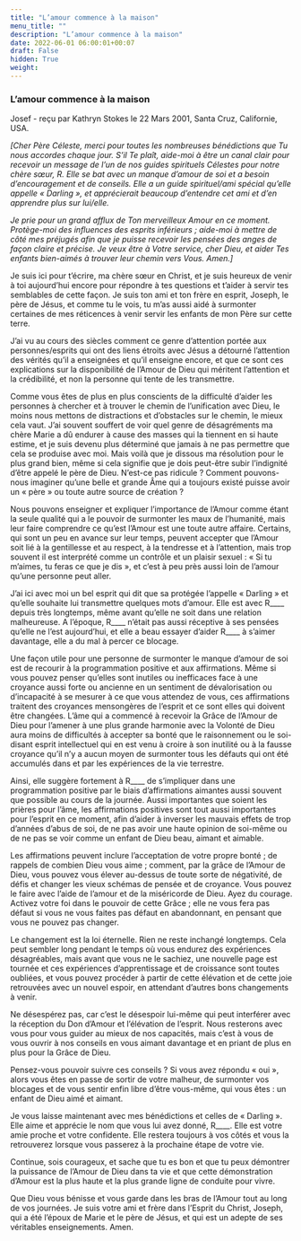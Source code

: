 ```yaml
---
title: "L’amour commence à la maison"
menu_title: ""
description: "L’amour commence à la maison"
date: 2022-06-01 06:00:01+00:07
draft: False
hidden: True
weight:
---
```

### L’amour commence à la maison

Josef - reçu par Kathryn Stokes le 22 Mars 2001, Santa Cruz, Californie, USA.

*[Cher Père Céleste, merci pour toutes les nombreuses bénédictions que Tu nous accordes chaque jour. S’il Te plaît, aide-moi à être un canal clair pour recevoir un message de l’un de nos guides spirituels Célestes pour notre chère sœur, R. Elle se bat avec un manque d’amour de soi et a besoin d’encouragement et de conseils. Elle a un guide spirituel/ami spécial qu’elle appelle « Darling », et apprécierait beaucoup d’entendre cet ami et d’en apprendre plus sur lui/elle.*

*Je prie pour un grand afflux de Ton merveilleux Amour en ce moment. Protège-moi des influences des esprits inférieurs ; aide-moi à mettre de côté mes préjugés afin que je puisse recevoir les pensées des anges de façon claire et précise. Je veux être à Votre service, cher Dieu, et aider Tes enfants bien-aimés à trouver leur chemin vers Vous. Amen.]*

Je suis ici pour t’écrire, ma chère sœur en Christ, et je suis heureux de venir à toi aujourd’hui encore pour répondre à tes questions et t’aider à servir tes semblables de cette façon. Je suis ton ami et ton frère en esprit, Joseph, le père de Jésus, et comme tu le vois, tu m’as aussi aidé à surmonter certaines de mes réticences à venir servir les enfants de mon Père sur cette terre.

J’ai vu au cours des siècles comment ce genre d’attention portée aux personnes/esprits qui ont des liens étroits avec Jésus a détourné l’attention des vérités qu’il a enseignées et qu’il enseigne encore, et que ce sont ces explications sur la disponibilité de l’Amour de Dieu qui méritent l’attention et la crédibilité, et non la personne qui tente de les transmettre.

Comme vous êtes de plus en plus conscients de la difficulté d’aider les personnes à chercher et à trouver le chemin de l’unification avec Dieu, le moins nous mettons de distractions et d’obstacles sur le chemin, le mieux cela vaut. J’ai souvent souffert de voir quel genre de désagréments ma chère Marie a dû endurer à cause des masses qui la tiennent en si haute estime, et je suis devenu plus déterminé que jamais à ne pas permettre que cela se produise avec moi. Mais voilà que je dissous ma résolution pour le plus grand bien, même si cela signifie que je dois peut-être subir l’indignité d’être appelé le père de Dieu. N’est-ce pas ridicule ? Comment pouvons-nous imaginer qu’une belle et grande Âme qui a toujours existé puisse avoir un « père » ou toute autre source de création ?

Nous pouvons enseigner et expliquer l’importance de l’Amour comme étant la seule qualité qui a le pouvoir de surmonter les maux de l’humanité, mais leur faire comprendre ce qu’est l’Amour est une toute autre affaire. Certains, qui sont un peu en avance sur leur temps, peuvent accepter que l’Amour soit lié à la gentillesse et au respect, à la tendresse et à l’attention, mais trop souvent il est interprété comme un contrôle et un plaisir sexuel : « Si tu m’aimes, tu feras ce que je dis », et c’est à peu près aussi loin de l’amour qu’une personne peut aller.

J’ai ici avec moi un bel esprit qui dit que sa protégée l’appelle « Darling » et qu’elle souhaite lui transmettre quelques mots d’amour. Elle est avec R____ depuis très longtemps, même avant qu’elle ne soit dans une relation malheureuse. A l’époque, R____ n’était pas aussi réceptive à ses pensées qu’elle ne l’est aujourd’hui, et elle a beau essayer d’aider R____ à s’aimer davantage, elle a du mal à percer ce blocage.

Une façon utile pour une personne de surmonter le manque d’amour de soi est de recourir à la programmation positive et aux affirmations. Même si vous pouvez penser qu’elles sont inutiles ou inefficaces face à une croyance aussi forte ou ancienne en un sentiment de dévalorisation ou d’incapacité à se mesurer à ce que vous attendez de vous, ces affirmations traitent des croyances mensongères de l’esprit et ce sont elles qui doivent être changées. L’âme qui a commencé à recevoir la Grâce de l’Amour de Dieu pour l’amener à une plus grande harmonie avec la Volonté de Dieu aura moins de difficultés à accepter sa bonté que le raisonnement ou le soi-disant esprit intellectuel qui en est venu à croire à son inutilité ou à la fausse croyance qu’il n’y a aucun moyen de surmonter tous les défauts qui ont été accumulés dans et par les expériences de la vie terrestre.

Ainsi, elle suggère fortement à R____ de s’impliquer dans une programmation positive par le biais d’affirmations aimantes aussi souvent que possible au cours de la journée. Aussi importantes que soient les prières pour l’âme, les affirmations positives sont tout aussi importantes pour l’esprit en ce moment, afin d’aider à inverser les mauvais effets de trop d’années d’abus de soi, de ne pas avoir une haute opinion de soi-même ou de ne pas se voir comme un enfant de Dieu beau, aimant et aimable.

Les affirmations peuvent inclure l’acceptation de votre propre bonté ; de rappels de combien Dieu vous aime ; comment, par la grâce de l’Amour de Dieu, vous pouvez vous élever au-dessus de toute sorte de négativité, de défis et changer les vieux schémas de pensée et de croyance. Vous pouvez le faire avec l’aide de l’amour et de la miséricorde de Dieu. Ayez du courage. Activez votre foi dans le pouvoir de cette Grâce ; elle ne vous fera pas défaut si vous ne vous faites pas défaut en abandonnant, en pensant que vous ne pouvez pas changer.

Le changement est la loi éternelle. Rien ne reste inchangé longtemps. Cela peut sembler long pendant le temps où vous endurez des expériences désagréables, mais avant que vous ne le sachiez, une nouvelle page est tournée et ces expériences d’apprentissage et de croissance sont toutes oubliées, et vous pouvez procéder à partir de cette élévation et de cette joie retrouvées avec un nouvel espoir, en attendant d’autres bons changements à venir.

Ne désespérez pas, car c’est le désespoir lui-même qui peut interférer avec la réception du Don d’Amour et l’élévation de l’esprit. Nous resterons avec vous pour vous guider au mieux de nos capacités, mais c’est à vous de vous ouvrir à nos conseils en vous aimant davantage et en priant de plus en plus pour la Grâce de Dieu.

Pensez-vous pouvoir suivre ces conseils ? Si vous avez répondu « oui », alors vous êtes en passe de sortir de votre malheur, de surmonter vos blocages et de vous sentir enfin libre d’être vous-même, qui vous êtes : un enfant de Dieu aimé et aimant.

Je vous laisse maintenant avec mes bénédictions et celles de « Darling ». Elle aime et apprécie le nom que vous lui avez donné, R____. Elle est votre amie proche et votre confidente. Elle restera toujours à vos côtés et vous la retrouverez lorsque vous passerez à la prochaine étape de votre vie.

Continue, sois courageux, et sache que tu es bon et que tu peux démontrer la puissance de l’Amour de Dieu dans ta vie et que cette démonstration d’Amour est la plus haute et la plus grande ligne de conduite pour vivre.

Que Dieu vous bénisse et vous garde dans les bras de l’Amour tout au long de vos journées. Je suis votre ami et frère dans l’Esprit du Christ, Joseph, qui a été l’époux de Marie et le père de Jésus, et qui est un adepte de ses véritables enseignements. Amen.
